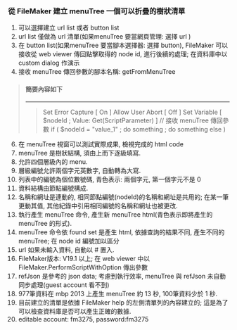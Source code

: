 ### 從 FileMaker 建立 menuTree 一個可以折疊的樹狀清單

1. 可以選擇建立 url list 或者 button list
1. url list 僅做為 url 清單(如果menuTree 要當網頁管理: 選擇 url )
1. 在 button list(如果menuTree 要當腳本選擇器: 選擇 button), FileMaker 可以接收從 web viewer 傳回點擊取得的 node id, 進行後續的處理; 在資料庫中以 custom dialog 作演示
1. 接收 menuTree 傳回參數的腳本名稱: getFromMenuTree
> #### 簡要內容如下
> ---
>> Set Error Capture [ On ] 
>> Allow User Abort [ Off ] 
>> Set Variable [ $nodeId ; Value: Get(ScriptParameter) ] // 接收 menuTree 傳回參數
>> if ( $nodeId = "value_1" ; do something ; do something else )
>
>
6. 在 menuTree 視窗可以測試實際成果, 檢視完成的 html code
1. menuTree 是樹狀結構, 須由上而下逐級填寫.
1. 允許四個層級內的 menu.
1. 層級編號允許兩個字元英數字, 自動轉為大寫.
1. 列表中的編號為個位數號碼, 青色表示: 兩個字元, 第一個字元不是 0
1. 資料結構由節點編號構成.
1. 名稱和網址是連動的, 相同節點編號(nodeId)的名稱和網址是共用的; 在某一筆更動其值, 其他紀錄中引用相同編號的名稱和網址也被更改.
1. 執行產生 menuTree 命令, 產生新 menuTree html(青色表示即將產生的 menuTree 的形式).
1. menuTree 命令依 found set 是產生 html, 依據查詢的結果不同, 產生不同的 menuTree; 在 node id 編號加以區分
1. url 如果未輸入資料, 自動以 # 置入.
1. FileMaker版本: V19.1 以上; 在 web viewer 中以 FileMaker.PerformScriptWithOption 傳出參數
1. refJson 是參考的 json data; 考慮到執行效率, menuTree 與 refJson 未自動同步處理(guest account 看不到)
1. 977筆資料在 mbp 2013 上產生 menuTree 約 13 秒, 100筆資料少於 1 秒.
1. 目前建立的清單是依據 FileMaker help 的左側清單列的內容建立的; 這是為了可以檢查資料庫是否可以產生正確的數據.
1. editable account: fm3275, password:fm3275
